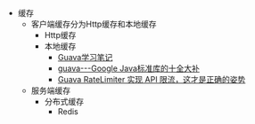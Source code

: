 * 缓存
  * 客户端缓存分为Http缓存和本地缓存
    * Http缓存
    * 本地缓存 
      * [Guava学习笔记](https://www.cnblogs.com/Courage129/p/14413974.html)
      * [guava---Google Java标准库的十全大补](https://github.com/google/guava)
      * [Guava RateLimiter 实现 API 限流，这才是正确的姿势](https://mp.weixin.qq.com/s/uyYqni2Li6DpaAYB0vniow)
  * 服务端缓存
    * 分布式缓存
      * Redis  


